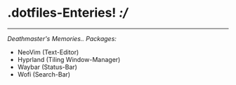 # .dotfiles-Enteries! ***:/***

------------------------------------------------------------------------------------------------------------------------------------------
*Deathmaster's Memories..*
*Packages:*

+ NeoVim (Text-Editor)
+ Hyprland (Tiling Window-Manager)
+ Waybar (Status-Bar)
+ Wofi (Search-Bar)
